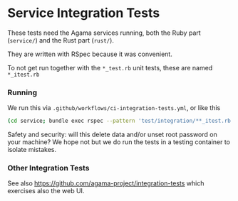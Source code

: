 # Service Integration Tests

These tests need the Agama services running, both the Ruby part (`service/`) and the Rust part (`rust/`).

They are written with RSpec because it was convenient.

To not get run together with the `*_test.rb` unit tests, these are named `*_itest.rb`

### Running

We run this via `.github/workflows/ci-integration-tests.yml`, or like this

```sh
(cd service; bundle exec rspec --pattern 'test/integration/**_itest.rb')
```

Safety and security: will this delete data and/or unset root password on your machine?
We hope not but we do run the tests in a testing container to isolate mistakes.

### Other Integration Tests

See also <https://github.com/agama-project/integration-tests> which exercises also the web UI.
